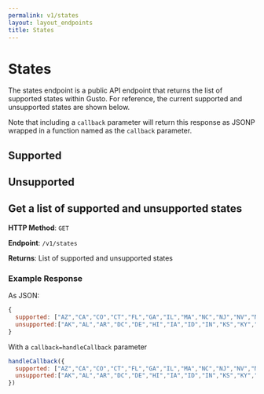 ```yaml
---
permalink: v1/states
layout: layout_endpoints
title: States
---
```


<h1>States</h1>

<p>The states endpoint is a public API endpoint that returns the list of supported
states within Gusto. For reference, the current supported and unsupported
states are shown below.</p>

<p>Note that including a <code>callback</code> parameter will return this
response as JSONP wrapped in a function named as the <code>callback</code>
parameter.</p>

<script type="text/javascript">
  $(function(){
    var hostParts = window.location.host.split('.').reverse();
    var host = hostParts[1] + '.' + hostParts[0];
    var jqxhr = $.ajax('https://api.' + host + '/v1/states', { dataType: 'jsonp' });
    jqxhr.done(function(response){
      supportedHtml = ''
      for (var i = 0; i < response.supported.length; i++) {
        state = response.supported[i]
        supportedHtml += '<li class="state supported">'+ state +'</li>'
      };
      unsupportedHtml = ''
      for (var i = 0; i < response.unsupported.length; i++) {
        state = response.unsupported[i]
        unsupportedHtml += '<li class="state unsupported">'+ state +'</li>'
      };
      $('#supported').html(supportedHtml);
      $('#unsupported').html(unsupportedHtml);
    });
  });
</script>

<style type="text/css">
  .state {
    width: 30%;
    float: left;
  }
  .supported { color: green; }
  section.states { clear: both; }
</style>

<section class="states">
  <h2>Supported</h2>
  <ul id="supported"></ul>
</section>

<section class="states">
  <h2>Unsupported</h2>
  <ul id="unsupported"></ul>
</section>

<section class="states">
  <h2>Get a list of supported and unsupported states</h2>
  <p><strong>HTTP Method</strong>: <code>GET</code></p>
  <p><strong>Endpoint</strong>: <code>/v1/states</code></p>
  <p><strong>Returns</strong>: List of supported and unsupported states</p>
</section>

### Example Response

As JSON:

```javascript
{
  supported: ["AZ","CA","CO","CT","FL","GA","IL","MA","NC","NJ","NV","NY","OR","TN","TX","UT","WA"],
  unsupported:["AK","AL","AR","DC","DE","HI","IA","ID","IN","KS","KY","LA","MD","ME","MI","MN","MO","MS","MT","ND","NE","NH","NM","OH","OK","PA","RI","SC","SD","VA","VT","WI","WV","WY"]
}
```

With a `callback=handleCallback` parameter

```javascript
handleCallback({
  supported: ["AZ","CA","CO","CT","FL","GA","IL","MA","NC","NJ","NV","NY","OR","TN","TX","UT","WA"],
  unsupported:["AK","AL","AR","DC","DE","HI","IA","ID","IN","KS","KY","LA","MD","ME","MI","MN","MO","MS","MT","ND","NE","NH","NM","OH","OK","PA","RI","SC","SD","VA","VT","WI","WV","WY"]
})
```

